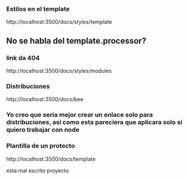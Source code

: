 ### Estilos en el template

http://localhost:3500/docs/styles/template

## No se habla del template.processor?

### link da 404

http://localhost:3500/docs/styles/modules

### Distribuciones

http://localhost:3500/docs/bee

### Yo creo que seria mejor crear un enlace solo para distribuciones, asi como esta pareciera que aplicara solo si quiero trabajar con node

### Plantilla de un protecto

http://localhost:3500/docs/template

esta mal escrito proyecto
